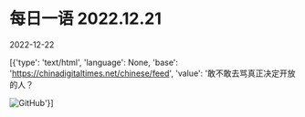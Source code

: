 # 每日一语 2022.12.21

2022-12-22

[{'type': 'text/html', 'language': None, 'base': 'https://chinadigitaltimes.net/chinese/feed', 'value': '敢不敢去骂真正决定开放的人？ 

![GitHub](https://chinadigitaltimes.net/chinese/files/2022/12/2022.12.21.jpg)'}]